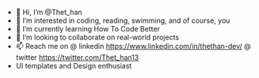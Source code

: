 - 👋 Hi, I’m @Thet_han
- 👀 I’m interested in coding, reading, swimming, and of course, you
- 🌱 I’m currently learning How To Code Better
- 💞️ I’m looking to collaborate on real-world projects
- 📫 Reach me on 
      @ linkedin https://www.linkedin.com/in/thethan-dev/
      @ twitter https://twitter.com/Thet_han13
- <Interest>UI templates and Design enthusiast</Interest>

<!---
thetsGit/thetsGit is a ✨ special ✨ repository because its `README.md` (this file) appears on your GitHub profile.
You can click the Preview link to take a look at your changes.
--->

